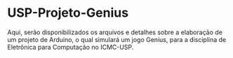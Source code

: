 # USP-Projeto-Genius
Aqui, serão disponibilizados os arquivos e detalhes sobre a elaboração de um projeto de Arduino, o qual simulará um jogo Genius, para a disciplina de Eletrônica para Computação no ICMC-USP.
